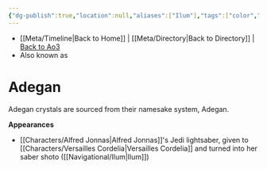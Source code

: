 ```yaml
---
{"dg-publish":true,"location":null,"aliases":["Ilum"],"tags":["color","unattuned","crystal"],"permalink":"/crystals/adegan/","dgPassFrontmatter":true}
---
```


- [[Meta/Timeline\|Back to Home]] | [[Meta/Directory\|Back to Directory]] | [Back to Ao3](https://archiveofourown.org/works/19334440/chapters/45992584)
- Also known as 

# Adegan
Adegan crystals are sourced from their namesake system, Adegan.

**Appearances**
- [[Characters/Alfred Jonnas\|Alfred Jonnas]]'s Jedi lightsaber, given to [[Characters/Versailles Cordelia\|Versailles Cordelia]] and turned into her saber shoto ([[Navigational/Ilum\|Ilum]])